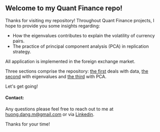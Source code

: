 ## Welcome to my Quant Finance repo!

Thanks for visiting my repository! Throughout Quant Finance projects, I hope to provide you some insights regarding:
- How the eigenvalues contributes to explain the volatility of currency pairs.
- The practice of principal component analysis (PCA) in replication strategy. 

All application is implemented in the foreign exchange market. 

Three sections comprise the repository: [the first](https://github.com/huongmdang/QuantFinance/tree/main/FXData) deals with data, [the second](https://github.com/huongmdang/QuantFinance/tree/main/Eigenvalues) with eigenvalues and [the third](https://github.com/huongmdang/QuantFinance/tree/main/PCA) with PCA. 

Let's get going!

#### Contact:
Any questions please feel free to reach out to me at huong.dang.m@gmail.com or via [Linkedin](https://www.linkedin.com/in/huong-dang-bb589521/). 

Thanks for your time!

